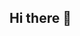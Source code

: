 ## Hi there 👋

<!--
**KtofG/KtofG** is a ✨ _special_ ✨ repository because its `README.md` (this file) appears on your GitHub profile.

Here are some ideas to get you started:

	-	With a diverse background in design, marketing, and entrepreneurship, I bring extensive experience in retail displays, corporate spaces, and dimensional signage, along with deep expertise in branding, digital, advertising, packaging, and events.
	-	Passionate about the intersection of new technology and creativity, I explore ways to leverage emerging tools to build cohesive platforms that help creative agencies deliver greater value, faster.
	-	Open to collaborating on tool integrations that enhance creativity and unlock new possibilities.
	-	Seeking support in integrating existing tools into a seamless platform tailored for non-technical creatives.
	-	Get in touch: chrisgoshin@gmail.com
-->
